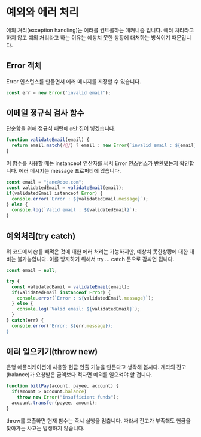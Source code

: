 # 예외와 에러 처리

예외 처리(exception handling)는 에러를 컨트롤하는 매커니즘 입니다. 에러 처리라고 하지 않고 예외 처리라고 하는 이유는 예상치 못한 상황에 대처하는 방식이기 때문입니다.

## Error 객체

Error 인스턴스를 만들면서 에러 메시지를 지정할 수 있습니다.

```javascript
const err = new Error('invalid email');
```

## 이메일 정규식 검사 함수

단순함을 위해 정규식 패턴에 `@`만 집어 넣겠습니다.

```javascript
function validateEmail(email) {
  return email.match(/@/) ? email : new Error(`invalid email : ${email}`);
}
```

이 함수를 사용할 때는 instanceof 연산자를 써서 Error 인스턴스가 반환됐는지 확인합니다. 에러 메시지는 message 프로퍼티에 있습니다.

```javascript
const email = "jane@doe.com";
const validatedEmail = validateEmail(email);
if(validatedEmail istanceof Error) {
  console.error(`Error : ${validatedEmail.message}`);
} else {
  console.log(`Valid email : ${validatedEmail}`);
}
```

## 예외처리(try catch)

위 코드에서 @를 빼먹은 것에 대한 에러 처리는 가능하지만, 예상치 못한상황에 대한 대비는 불가능합니다. 이를 방지하기 위해서 try ... catch 문으로
감싸면 됩니다.

```javascript
const email = null;

try {
  const validatedEamil = validateEmail(email);
  if(validatedEmail instanceof Error) {
    console.error(`Error : ${validatedEmail.message}`);
  } else {
    console.log(`Valid email: ${validatedEmail}`);
  }
} catch(err) {
  console.error(`Error: ${err.message});
}
```

## 에러 일으키기(throw new)

은행 애플리케이션에 사용할 현금 인출 기능을 만든다고 생각해 봅시다. 계좌의 잔고(balance)가 요청받은 금액보다 적다면 예외를 일으켜야 할 겁니다.

```javascript
function billPay(acount, payee, account) {
  if(amount > account.balance) 
    throw new Error("insufficient funds");
  account.transfer(payee, amount);
}
```

throw를 호출하면 현재 함수는 즉시 실행을 멈춥니다. 따라서 잔고가 부족해도 현금을 찾아가는 사고는 발생하지 않습니다.
